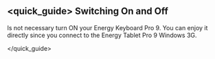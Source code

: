 ## <quick_guide> Switching On and Off

Is not necessary turn ON your Energy Keyboard Pro 9. You can enjoy it directly since you connect to the Energy Tablet Pro 9 Windows 3G.

</quick_guide>
